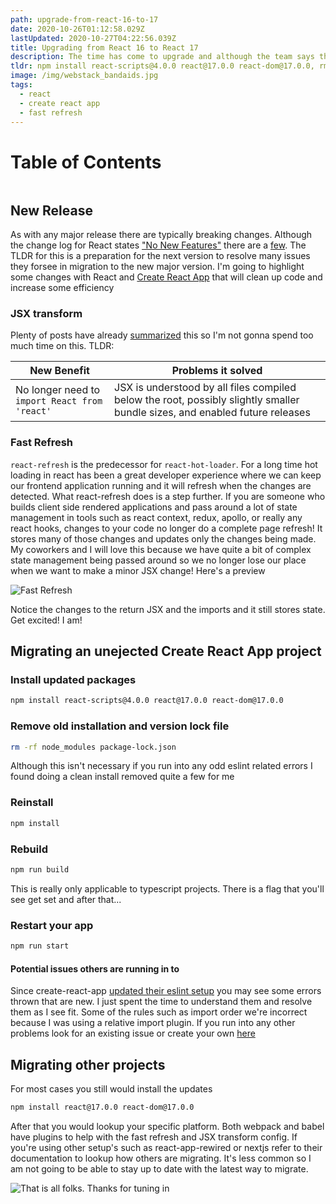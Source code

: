 ```yaml
---
path: upgrade-from-react-16-to-17
date: 2020-10-26T01:12:58.029Z
lastUpdated: 2020-10-27T04:22:56.039Z
title: Upgrading from React 16 to React 17
description: The time has come to upgrade and although the team says there are no new changes, development speed will increase for many
tldr: npm install react-scripts@4.0.0 react@17.0.0 react-dom@17.0.0, rm -rf node_modules package-lock.json, npm install, npm run build, resolve any eslint errors
image: /img/webstack_bandaids.jpg
tags:
  - react
  - create react app
  - fast refresh
---
```


# Table of Contents

```toc

```

## New Release

As with any major release there are typically breaking changes. Although the change log for React states ["No New Features"](https://reactjs.org/blog/2020/10/20/react-v17.html#no-new-features) there are a [few](https://github.com/facebook/react/blob/master/CHANGELOG.md#1701-october-22-2020). The TLDR for this is a preparation for the next version to resolve many issues they forsee in migration to the new major version. I'm going to highlight some changes with React and [Create React App](https://create-react-app.dev/) that will clean up code and increase some efficiency

### JSX transform

Plenty of posts have already [summarized](https://reactjs.org/blog/2020/09/22/introducing-the-new-jsx-transform.html) this so I'm not gonna spend too much time on this. TLDR:

| New Benefit                                   | Problems it solved                                                                                                          |
| --------------------------------------------- | --------------------------------------------------------------------------------------------------------------------------- |
| No longer need to `import React from 'react'` | JSX is understood by all files compiled below the root, possibly slightly smaller bundle sizes, and enabled future releases |

### Fast Refresh

`react-refresh` is the predecessor for `react-hot-loader`. For a long time hot loading in react has been a great developer experience where we can keep our frontend application running and it will refresh when the changes are detected. What react-refresh does is a step further. If you are someone who builds client side rendered applications and pass around a lot of state management in tools such as react context, redux, apollo, or really any react hooks, changes to your code no longer do a complete page refresh! It stores many of those changes and updates only the changes being made. My coworkers and I will love this because we have quite a bit of complex state management being passed around so we no longer lose our place when we want to make a minor JSX change! Here's a preview

![Fast Refresh](https://user-images.githubusercontent.com/1770056/75599918-5c0a2c00-5a77-11ea-92d3-278fa044e8c6.gif)

Notice the changes to the return JSX and the imports and it still stores state. Get excited! I am!

## Migrating an unejected Create React App project

### Install updated packages

```bash
npm install react-scripts@4.0.0 react@17.0.0 react-dom@17.0.0
```

### Remove old installation and version lock file

```bash
rm -rf node_modules package-lock.json
```

Although this isn't necessary if you run into any odd eslint related errors I found doing a clean install removed quite a few for me

### Reinstall

```bash
npm install
```

### Rebuild

```bash
npm run build
```

This is really only applicable to typescript projects. There is a flag that you'll see get set and after that...

### Restart your app

```bash
npm run start
```

#### Potential issues others are running in to

Since create-react-app [updated their eslint setup](https://github.com/facebook/create-react-app/blob/master/CHANGELOG.md#eslint) you may see some errors thrown that are new. I just spent the time to understand them and resolve them as I see fit. Some of the rules such as import order we're incorrect because I was using a relative import plugin. If you run into any other problems look for an existing issue or create your own [here](https://github.com/facebook/create-react-app/issues)

## Migrating other projects

For most cases you still would install the updates

```bash
npm install react@17.0.0 react-dom@17.0.0
```

After that you would lookup your specific platform. Both webpack and babel have plugins to help with the fast refresh and JSX transform config. If you're using other setup's such as react-app-rewired or nextjs refer to their documentation to lookup how others are migrating. It's less common so I am not going to be able to stay up to date with the latest way to migrate.

![That is all folks. Thanks for tuning in](https://media2.giphy.com/media/Mp4hQy51LjY6A/giphy.gif?cid=6104955e97f054e33d0ddf8e0e9f32c3b6ad76176e3ed6b0&rid=giphy.gif)
